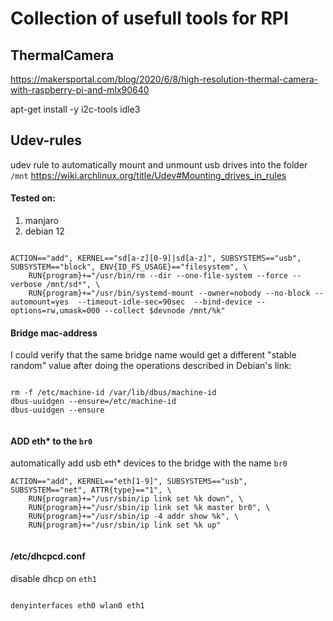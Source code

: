# Collection of usefull tools for RPI


## ThermalCamera

https://makersportal.com/blog/2020/6/8/high-resolution-thermal-camera-with-raspberry-pi-and-mlx90640

apt-get install -y i2c-tools idle3




## Udev-rules

udev rule to automatically mount and unmount usb drives into the folder `/mnt`
https://wiki.archlinux.org/title/Udev#Mounting_drives_in_rules

#### Tested on:
1. manjaro
2. debian 12



```rules

ACTION=="add", KERNEL=="sd[a-z][0-9]|sd[a-z]", SUBSYSTEMS=="usb", SUBSYSTEM=="block", ENV{ID_FS_USAGE}=="filesystem", \
    RUN{program}+="/usr/bin/rm --dir --one-file-system --force --verbose /mnt/sd*", \
    RUN{program}+="/usr/bin/systemd-mount --owner=nobody --no-block --automount=yes  --timeout-idle-sec=90sec  --bind-device --options=rw,umask=000 --collect $devnode /mnt/%k"

```



#### Bridge mac-address

I could verify that the same bridge name would get a different "stable random" value after doing the operations described in Debian's link:

```

rm -f /etc/machine-id /var/lib/dbus/machine-id
dbus-uuidgen --ensure=/etc/machine-id
dbus-uuidgen --ensure


```


#### ADD eth* to the `br0`

automatically add usb eth* devices to the bridge with the name `br0`


```
ACTION=="add", KERNEL=="eth[1-9]", SUBSYSTEMS=="usb", SUBSYSTEM=="net", ATTR{type}=="1", \
    RUN{program}+="/usr/sbin/ip link set %k down", \
    RUN{program}+="/usr/sbin/ip link set %k master br0", \
    RUN{program}+="/usr/sbin/ip -4 addr show %k", \
    RUN{program}+="/usr/sbin/ip link set %k up"


```

#### /etc/dhcpcd.conf

disable dhcp on `eth1`

```

denyinterfaces eth0 wlan0 eth1

```





